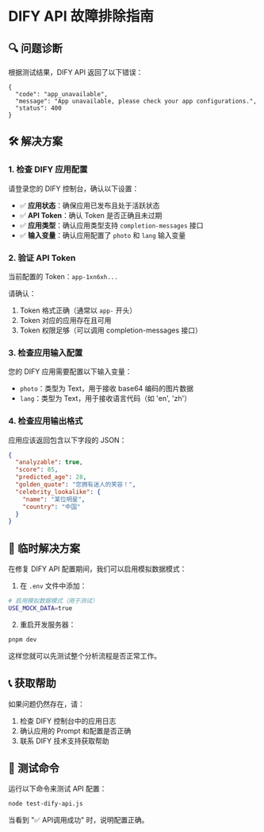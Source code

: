 # DIFY API 故障排除指南

## 🔍 问题诊断

根据测试结果，DIFY API 返回了以下错误：
```
{
  "code": "app_unavailable",
  "message": "App unavailable, please check your app configurations.",
  "status": 400
}
```

## 🛠️ 解决方案

### 1. 检查 DIFY 应用配置

请登录您的 DIFY 控制台，确认以下设置：

- ✅ **应用状态**：确保应用已发布且处于活跃状态
- ✅ **API Token**：确认 Token 是否正确且未过期
- ✅ **应用类型**：确认应用类型支持 `completion-messages` 接口
- ✅ **输入变量**：确认应用配置了 `photo` 和 `lang` 输入变量

### 2. 验证 API Token

当前配置的 Token：`app-1xn6xh...`

请确认：
1. Token 格式正确（通常以 `app-` 开头）
2. Token 对应的应用存在且可用
3. Token 权限足够（可以调用 completion-messages 接口）

### 3. 检查应用输入配置

您的 DIFY 应用需要配置以下输入变量：
- `photo`：类型为 Text，用于接收 base64 编码的图片数据
- `lang`：类型为 Text，用于接收语言代码（如 'en', 'zh'）

### 4. 检查应用输出格式

应用应该返回包含以下字段的 JSON：
```json
{
  "analyzable": true,
  "score": 85,
  "predicted_age": 28,
  "golden_quote": "您拥有迷人的笑容！",
  "celebrity_lookalike": {
    "name": "某位明星",
    "country": "中国"
  }
}
```

## 🔧 临时解决方案

在修复 DIFY API 配置期间，我们可以启用模拟数据模式：

1. 在 `.env` 文件中添加：
```bash
# 启用模拟数据模式（用于测试）
USE_MOCK_DATA=true
```

2. 重启开发服务器：
```bash
pnpm dev
```

这样您就可以先测试整个分析流程是否正常工作。

## 📞 获取帮助

如果问题仍然存在，请：

1. 检查 DIFY 控制台中的应用日志
2. 确认应用的 Prompt 和配置是否正确
3. 联系 DIFY 技术支持获取帮助

## 🧪 测试命令

运行以下命令来测试 API 配置：
```bash
node test-dify-api.js
```

当看到 "✅ API调用成功" 时，说明配置正确。